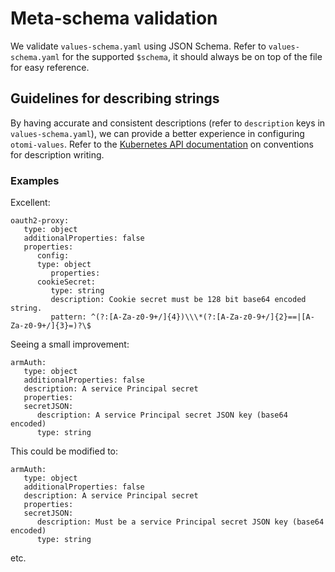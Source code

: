 # Meta-schema validation

We validate `values-schema.yaml` using JSON Schema. Refer to `values-schema.yaml` for the supported `$schema`, it should always be on top of the file for easy reference.

## Guidelines for describing strings

By having accurate and consistent descriptions (refer to `description` keys in `values-schema.yaml`), we can provide a better experience in configuring `otomi-values`. Refer to the [Kubernetes API documentation](https://github.com/kubernetes/community/blob/master/contributors/devel/sig-architecture/api-conventions.md#validation) on conventions for description writing.

### Examples

Excellent:

```
oauth2-proxy:
   type: object
   additionalProperties: false
   properties:
      config:
      type: object
         properties:
      cookieSecret:
         type: string
         description: Cookie secret must be 128 bit base64 encoded string.
         pattern: ^(?:[A-Za-z0-9+/]{4})\\\*(?:[A-Za-z0-9+/]{2}==|[A-Za-z0-9+/]{3}=)?\$

```

Seeing a small improvement:

```
armAuth:
   type: object
   additionalProperties: false
   description: A service Principal secret
   properties:
   secretJSON:
      description: A service Principal secret JSON key (base64 encoded)
      type: string
```

This could be modified to:

```
armAuth:
   type: object
   additionalProperties: false
   description: A service Principal secret
   properties:
   secretJSON:
      description: Must be a service Principal secret JSON key (base64 encoded)
      type: string
```

etc.
